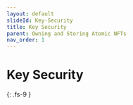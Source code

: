 ```yaml
---
layout: default
slideId: Key-Security
title: Key Security
parent: Owning and Storing Atomic NFTs
nav_order: 1
---
```


# Key Security
{: .fs-9 }

